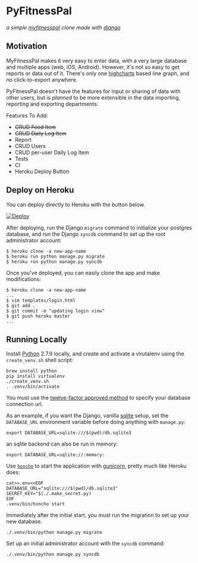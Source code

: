 # PyFitnessPal

*a simple [myfitnesspal](http://www.myfitnesspal.com/) clone made with [django](https://www.djangoproject.com/)*

## Motivation

MyFitnessPal makes it very easy to enter data, with a very large database and multiple apps (web, iOS, Android). However, it's not so easy to get reports or data out of it. There's only one [highcharts](http://www.highcharts.com/) based line graph, and no click-to-export anywhere.

PyFitnessPal doesn't have the features for input or sharing of data with other users, but is _planned_ to be more extensible in the data importing, reporting and exporting departments.

Features To Add:

- ~~CRUD Food Item~~
- ~~CRUD Daily Log Item~~
- Report
- CRUD Users
- CRUD per-user Daily Log Item
- Tests
- CI
- Heroku Deploy Button

## Deploy on Heroku

You can deploy directly to Heroku with the button below.

[![Deploy](https://www.herokucdn.com/deploy/button.png)](https://heroku.com/deploy)

After deploying, run the Django `migrate` command to initialize your postgres database, and run the Django `syncdb` command to set up the root administrator account:

```
$ heroku clone -a new-app-name
$ heroku run python manage.py migrate
$ heroku run python manage.py syncdb
```

Once you've deployed, you can easily clone the app and make modifications:

```
$ heroku clone -a new-app-name
...
$ vim templates/login.html
$ git add .
$ git commit -m "updating login view"
$ git push heroku master
...
```

## Running Locally

Install [Python](https://www.python.org/) 2.7.9 locally, and create and activate a virutalenv using the `create_venv.sh` shell script:

```
brew install python
pip install virtualenv
./create_venv.sh
. .venv/bin/activate
```

You must use the [twelve-factor approved method](https://devcenter.heroku.com/articles/getting-started-with-django#django-settings) to specify your database connection url.

As an example, if you want the Django, vanilla [sqlite](https://sqlite.org/) setup, set the `DATABASE_URL` environment variable before doing anything with `manage.py`:

```
export DATABASE_URL=sqlite:///$(pwd)/db.sqlite3
```

an sqlite backend can also be run in memory:

```
export DATABASE_URL=sqlite://:memory:
```

Use [`honcho`](https://honcho.readthedocs.org/en/latest/) to start the application with [gunicorn](http://gunicorn.org), pretty much like Heroku does:

```
cat>>.env<<EOF
DATABASE_URL="sqlite:///$(pwd)/db.sqlite3"
SECRET_KEY="$(./.make_secret.py)
EOF
.venv/bin/honcho start
```

Immediately after the initial start, you must run the migration to set up your new database.

```
./.venv/bin/python manage.py migrate
```

Set up an initial administrator account with the `syncdb` command:

```
./.venv/bin/python manage.py syncdb
```